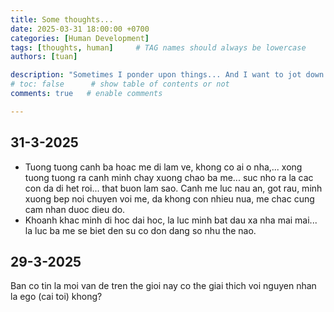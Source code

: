 ```yaml
---
title: Some thoughts...
date: 2025-03-31 18:00:00 +0700
categories: [Human Development]
tags: [thoughts, human]     # TAG names should always be lowercase
authors: [tuan]

description: "Sometimes I ponder upon things... And I want to jot down somewhere."
# toc: false      # show table of contents or not
comments: true   # enable comments

---
```


## 31-3-2025
- Tuong tuong canh ba hoac me di lam ve, khong co ai o nha,... xong tuong tuong ra canh minh chay xuong chao ba me... suc nho ra la cac con da di het roi... that buon lam sao. Canh me luc nau an, got rau, minh xuong bep noi chuyen voi me, da khong con nhieu nua, me chac cung cam nhan duoc dieu do.
- Khoanh khac minh di hoc dai hoc, la luc minh bat dau xa nha mai mai... la luc ba me se biet den su co don dang so nhu the nao.


## 29-3-2025
Ban co tin la moi van de tren the gioi nay co the giai thich voi nguyen nhan la ego (cai toi) khong?
